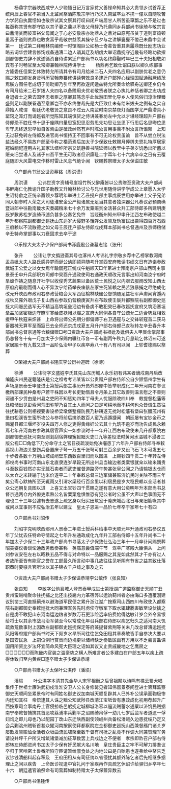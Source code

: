 <!-- { "loadSidebar": true } -->
　　杨鼎字宗器陜西咸宁人少聪悟日记万言家贫父善禄命知其必大贵领乡试首荐正统丙辰上春官不第当入北监闻祭酒陈敬宗学行乃求入南监卒业不携一僮以自随攻苦力学躬自执爨恬如也敬宗试其文察其行叹曰闭户端居甘人所苦虽箪瓢之乐不是过也每亟称其贤有郡守欲以其子妻之鼎以不告父母辞乃托鼎同乡兵部尚书徐琦与敬宗言曰鼎清贫而彼富裕父母闻之于心必安敬宗亦劝鼎从之鼎对曰原宪虽贫于道则富徛顿虽富于道则贫鼎也敢贪富乎哉敬宗益羡其操守旦夕与之讲解亹亹不倦己未鼎中会试第一　廷试第二拜翰林院编修一时馆阁巨公如杨士奇辈皆重其素履鼎既仕励志功业略去词华尝建言修饬戎备通漕二边人诮其迂及胡虏大举诏鼎抚守近畿有经略功欲擢副都御史力辞不就遂循资自侍讲累迁户部尚书以功名终鼎娶时年巳三十夫妇相敬如宾有子时畅官至太常卿兼翰林院侍讲学士 
　　杨鼎再乞致仕诏曰朕以卿久练部事方隆委任但累乞休致特允所请其令有司月给米二石人夫四名应用以副朕优老之意仍赐之敕曰卿发身贤科历官翰苑纂修讲读劳效良多逮迁户部殚心经理国赋通融厥绩茂焉朕方图任老成切于倚毗卿乃引年至再欲遂闲适兹特允所奏命给驿舟送卿还乡仍令有司月给米二石岁拨人夫四名以备赡用夫优老敬贤者朕之心执礼养恬者卿之志功成身退者士之荣去国怀忠者臣之厚卿其笃念乎此优游田里化导乡人使风俗归淳治理臻盛则足以副朕眷遇至意卿岂不亦永终誉哉先是大臣致仕未有给米拨夫之例有之实自鼎始人咸谓　朝廷优老敬贤之意良不过云入南监时南京禁夜灯而国学尤严鼎潜具小罂窍之笼灯而诵廵者所觉陈知其端慎贷之侍讲兼春坊左中允以才堪经理超升户部右侍郎恐不胜任书十思于座隅曰量思宽犯思忍劳思先功思让坐思下行思后名思晦位思卑守思终退思早恒自省焉由是莅政绰然有声时陈汝言用事鼎不附汝言所谮赖　上知无过获免转左侍郎及进官尚书恒持正不回事有不可无论权贵虽谕　旨不从尝立税法盐法经久不易故户部至今称之楷范焉后加太子少保致仕敕赐月俸舆夫恩礼特厚居家冠婚祠祀遵用古礼其家法缙绅所宗又筑静善书院延师以教里中子弟岁饥悉出所蓄以赈亲旧尝语人及诸子曰吾平生无可取者但识廉耻二字耳年七十六病卒卒之日有云覆庭随即大风雷电交作移时雷止风息气绝讣闻　钦赐葬祭赠太子太保谥庄敏 

　　○户部尚书翁公世资墓铭（周洪谟） 

　　周洪谟 
　　公讳世资字资辅号崖祖竹所父醉庵皆以公贵赠至资政大夫户部尚书醉庵仁化教谕升国子助教又升翰林检讨公与兄世用随侍讲学学成公上章愿入太学生诏特俞之正统辛酉领乡荐明年举进士乙丑授户部主事戊辰世用亦举进士父子兄弟同入朝参时人荣之大司徒淮安金公严毅诸属无足当其意者独深器公凡奏议必预商确暨进郎中往勘南畿水灾奏蠲粮米七十余万发粟赈贫全活甚众升工部侍郎多所建明庚辰岁歉苏松岁造绮币逋负甚多公奏乞免忤　旨贬衡州知州甲申升江西左布政使越二年升都察院副都御史廵抚山东适岁大侵野多饿殍公发廪及劝富民出粟得四百万石西三府赖以不流散德之如父母壬辰迁户部左侍郎戊戌拜本部尚书总督通州及京师粮储辛丑特命掌部事以力衰固求去卒于途 

　　○乐禄大夫太子少保户部尚书涿鹿殷公谦墓志铭（张升） 

　　张升 
　　公讳让字文撝逊斋其号也涿州人考讳礼字宗敬乡荐中乙榜掌教河南孟县妣太夫人路氏感异梦而诞公幼即颕异随考升掌西安府教读书绩文日有造诣参政武城王公爱之以女女焉年踰弱冠正统戊午魁顺天□年第进士拜南京户部山西司主事景泰壬申升兵部职方司郎中癸酉升通政使司右通政天顺改元言事出知河南汝宁府时旱蝗作祷之随息开社学以收俊秀艺蔬果以备凶荒士民悦之以内艰去服阕改知山西太原府府最剧而得人心不异汝宁给药举丧瘗骸丛冢生死皆赖之民苦狼暴捕之尽绝成化改元升陜西布政司右参政营粮会大军西征榆林缺储公督饷随足益壮军声虏闻宵遁丙戌秋又罹外艰戊子复山西右参政仍营粮庚寅升右布政使壬辰升都察院右副都御史廵抚大同赈民选军无不精当高筑垣垒沿边有备虏不敢犯癸巳春改廵抚宣府又筑沿塞垣垒益加坚密极边守瞭军寒给皮袄帽以煜之宣府大同例各自守公疏允二边合势互相救援甲午秋寇来炽甚　上命将出师公先期分御偏师于右卫遇寇与之交锋斩寇首二获马畜器械无算军至而寇巳去全师还京戊戌夏五月升户部右侍郎己亥秋转左辛丑春升本部尚书总督京通等仓粮储赠□考□资政大夫户部尚书祖妣及妣俱夫人甲辰命掌部事仍总督冬十有一月加太子少保赐内骥红币各一币有副丙午秋九月恳疏乞休诏曰可遂家居踰十有九载又进一品阶弘治甲子以疾卒寿八十有八有司以闻　上轸耆德赐以祭葬 

　　○荣禄大夫户部尚书隆庆李公衍神道碑（徐溥） 

　　徐溥 
　　公讳衍字文盛姓李氏其先山东历城人永乐初有讳某者谪戍南丹后改编隆庆州民遂籍隆庆是公之祖考考讳某皆以公贵赠户部右侍郎公自少颕悟州学生有声场屋景泰壬申登进士第授兵部主事历升员外郎郎中皆举职成化二年升河南右参议檄所部课民种桑枣户若干株因以考长吏勤惰且令月条上其它政善则温言慰之不善则诃谴不少贷由是州县之吏罔不知惩劝四年丁母夫人忧服除改四川奉　敕提督松藩等处粮储出见彭索河荒田弥望乃召其土人而问之曰是可耕地而不耕何也众皆谓生蛮往往扰耕患公则相视要害设桥梁墩堡堑栅防民乃耕耕遂无扰时松藩有堡曰张腊茂州有堡曰松溪皆生蛮所攻公与参将前后擒杀数百人蛮乃远遁捷闻　朝廷屡有宝钞金币之赐灌县都江堰坏岁役夫四万人修之吏得夤缘奸公去其十九筑不逾岁而功告成民永赖焉七年升河南右参政其居官声实一如参议时十一年升江西右布政使未几升都察院右副都御史廵抚河南至则刬刮宿弊理寃狱黜灭吏□九等差役法时黄河水溢城不浸者三版公视□□角低下乃分命守土之官日夜疏浚始免决囓患丁六年升户部右侍郎寻奉敕廵视山海边关整饬兵备置床子弩一万五千张弩可射三百余步又设飞石飞木可发五七十步者各数十万削山坡成峭壁东西数百里归而以图进　上赐钞四千贯二十年转左侍郎权尚书事时河南山东北直隶连岁旱榖无所出州县当输边者类槖银就籴以输米踊贵斗至数百钱然亦实无甔石卖者而武吏催督道路旁午势甚张皇公闻之乃请输银太仓而以太仓之米转输于边米价遂平二十年奉敕总督三边军储兼赈济饥民时关陜不雨三年矣公斋心默祷所至天辄雨又引渭水渠经行百余里以利居民是岁大稔民赖以全活者甚众公还朝复具图以进　上喜又出宝钞四千贯赐之遂有意大用公矣明年升本部尚书总督京通两仓内外僚吏素熟公名皆栗栗危惧惟恐有犯公者时公虽不大声以色事固无不理也二十三年公遽有去志遂上疏乞身以归买田筑室于隆庆城西北日与亲旧觞咏其中或问以宜事则不应弘治五年以建立　皇太子恩进一品阶七年卒于家年七十有四 

　　○户部尚书刘昭传 

　　刘昭字克明陜西邠州人景泰二年进士授兵科给事中天顺元年升通政司右参议五年丁父忧去任特命夺情起之七年升左通政成化九年升工部右侍郎十五年升尚书二十年加太子少保二十三年改户部尚书寻落太子少保致仕弘治三年十一月卒讣问赐祭葬昭美姿仪善谈论通政务敷奏甚称　英庙意尝值端午节　驾幸广寒殿大臣俱从　上问刘参议安在左右以昭秩五品不得与对命特以一品服赐之其宠如此然其才干亦有过人者故所至皆有能官之誉在工部最久所言动中事几故往往见听阴有节省之益其致仕落职葢时要嗾言官所论以其子锦衣千户绮之事及之云 

　　○资政大夫户部尚书赠太子少保谥恭靖李公敏传（张良知） 

　　张良知 
　　李敏字公勉襄城人登景泰甲戌进士第授湖广道监察御史天顺丁丑贵州蛮贼哨聚命往抚捕之比还出按畿内力革宿弊以运饷蓟州者必由海口多遭覆溺建议别凿三河直抵蓟州以避海道军民便之累升浙江湖广按察司山西四川布政使入都察院右副都御史奉敕廵抚大同兼理军务先时虏俟守墩军下取水辄肆戕害敏至设伏擒之自是虏不敢犯山东河南运边粮者岁数万石更涉险远率倍费始得达敏计岁会外令易银给将士以其余市战马治军装至今以常成化年召兵部右侍郎以疾乞归久之适河南大饥疏救荒数事封上因改左副都御史廵抚保定等府兼提督紫荆等关未几改总督漕运廵抚凤阳等府擢户部尚书时天下频岁水旱所司往往乞免田租其章奏敏皆手自参决大要以足国安民急　上嗣位例行赏赉而边境更以储峙缺乏奏敏区画有方用以不乏尝言盐课国用所资比岁法坏宜简命风宪大臣理之诏如其议又止贵戚畿地之乞鹰房之□□□□□□而陈畿内官装之滥豪势之横人所难言者公多建白在户部五年以疾上疏得休致归至内黄疾□逐卒赠太子少保谥恭靖 

　　○户部尚书赠太子太保叶公淇传（潘埙） 

　　潘埙 
　　叶公淇字本清其先金华人宋宰相衡之后曾祖颙以诗鸣有樵云蜀犬唱集传于世祖士廉洪武初戍淮淮安卫人公长身修髯见者知伟器景泰间登进士第拜监察御史天顺间坐累景帝时有同姓名御史议加南城天顺复辟其人巳外补公误承面鞫极惨内廷知其枉　帝悟逮其人诛之黜公知武陟县改清江宝坻皆有惠政成化初用荐超升广西按察司佥事南丹土官侵掠临邑躬抚定城柳城洛容以遏流贼蓄水通粟以济饥民贼据南宁奉敕督捕擒其首恶攻荔浦率兵剿平之诏赐绮帛俘一幼儿七岁后监军者道遗一俘妇询之即儿母也乃以配园丁改山东迁陜西副使领岷州兵备松潘贼久边患抚绥乃定又会兵剿洮州贼斩首甚众擢河南按察使拜都察院左佥都御史廵抚山西兼督鴈门诸关岁屡歉发廪赈恤全活者众垣曲流民啸聚至数千督有司抚之乱竟不作调大同兼赞理军务请设井坪千户所又增筑诸堡减加征草数罢上兵戍边之不便者　孝宗即祚召户部右侍郎转左侍郎进尚书加太子少保有奸民献大名川地　皇庄贵臣主之牢不可解力排羣议卒归于官哈密土鲁番所陷守臣请暂给廪食处之内地公曰是自贻患也遂弗给中帑告乏议钞钱清船料起存积及　王府田租从有司征纳以省侵扰其额外陈乞者后先相继多据理止之间以疾告　上命医诊视遣中官礼问于家疾再作具疏乞休诏许给驿归乡卒年七十六　朝廷遣官谕祭命有司营葬如制特赠太子太保葢异数云 

　　○户部尚书佀锺传 

